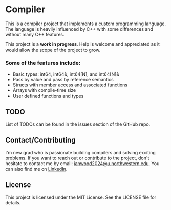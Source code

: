 # Compiler

This is a compiler project that implements a custom programming language. The language is heavily influenced by C++ with
some differences and without many C++ features.

This project is a **work in progress**. Help is welcome and appreciated as it would allow the scope of the project to
grow.

### Some of the features include:

- Basic types: int64, int64&, int64[N], and int64[N]&
- Pass by value and pass by reference semantics
- Structs with member access and associated functions
- Arrays with compile-time size
- User defined functions and types

## TODO

List of TODOs can be found in the issues section of the GitHub repo.

## Contact/Contributing

I'm new grad who is passionate building compilers and solving exciting problems. If you want to reach out or contribute
to the project, don't hesitate to contact me by email: ianwood2024@u.northwestern.edu. You can also find me
on [LinkedIn](https://www.linkedin.com/in/wood-ian).

## License

This project is licensed under the MIT License. See the LICENSE file for details.

